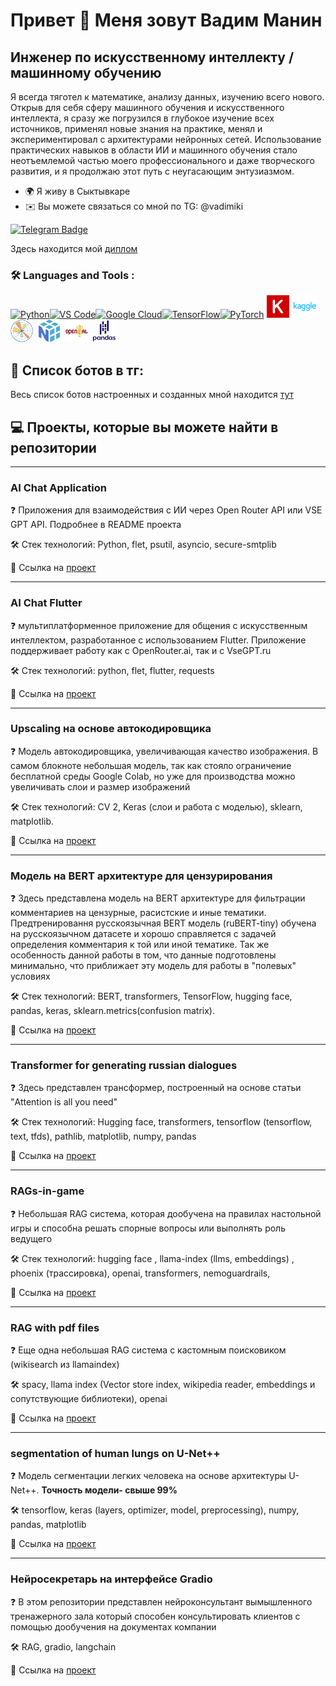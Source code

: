 Привет 👋 Меня зовут Вадим Манин
================================

Инженер по искусственному интеллекту / машинному обучению
-----------------------------------------

Я всегда тяготел к математике, анализу данных, изучению всего нового. Открыв для себя сферу машинного обучения и искусственного интеллекта, я сразу же погрузился в глубокое изучение всех источников, применял новые знания на практике, менял и экспериментировал с архитектурами нейронных сетей. Использование практических навыков в области ИИ и машинного обучения стало неотъемлемой частью моего профессионального и даже творческого развития, и я продолжаю этот путь с неугасающим энтузиазмом.

*   🌍 Я живу в Сыктывкаре
*   ✉️ Вы можете связаться со мной по TG: @vadimiki
  <div id="badges">
  <a href="https://t.me/vadimiki">
    <img src="https://avatars.mds.yandex.net/i?id=472e427be098b5e106c48fcf3a7bb872112be8a1-5364580-images-thumbs&n=13" width="80" height="50" alt="Telegram Badge"/>
  </a>
</div>

Здесь находится мой [диплом](https://github.com/Vadiman728/diplom)

### :hammer_and_wrench: Languages and Tools :
<p align="left">
<a href="https://www.python.org/" target="_blank" rel="noreferrer"><img src="https://raw.githubusercontent.com/danielcranney/readme-generator/main/public/icons/skills/python-colored.svg" width="36" height="36" alt="Python" title = 'Python'/></a><a href="https://code.visualstudio.com/" target="_blank" rel="noreferrer"><img src="https://raw.githubusercontent.com/danielcranney/readme-generator/main/public/icons/skills/visualstudiocode.svg" width="36" height="36" alt="VS Code" title = 'VS Code'/></a><a href="https://cloud.google.com/" target="_blank" rel="noreferrer"><img src="https://raw.githubusercontent.com/danielcranney/readme-generator/main/public/icons/skills/googlecloud-colored.svg" width="36" height="36" alt="Google Cloud" title='Google Colab' /></a><a href="https://www.tensorflow.org/" target="_blank" rel="noreferrer"><img src="https://raw.githubusercontent.com/danielcranney/readme-generator/main/public/icons/skills/tensorflow-colored.svg" width="36" height="36" alt="TensorFlow" title='TensorFlow' /></a><a href="https://pytorch.org/" target="_blank" rel="noreferrer"><img src="https://raw.githubusercontent.com/danielcranney/readme-generator/main/public/icons/skills/pytorch-colored.svg" width="36" height="36" alt="PyTorch" title='PyTorch' /></a>
<img src="https://github.com/devicons/devicon/blob/master/icons/keras/keras-original.svg" title="Keras" alt="Keras" width="36" height="36" />&nbsp;  
<img src="https://github.com/devicons/devicon/blob/master/icons/kaggle/kaggle-original-wordmark.svg" title="Kaggle" alt="Kaggle" width="36" height="36" />&nbsp; 
<img src="https://github.com/devicons/devicon/blob/master/icons/matplotlib/matplotlib-original.svg" title="matplotlib" alt="matplotlib" width="36" height="36" />&nbsp;
<img src="https://github.com/devicons/devicon/blob/master/icons/numpy/numpy-original.svg" title="Numpy" alt="Numpy" width="36" height="36" />&nbsp; 
<img src="https://github.com/devicons/devicon/blob/master/icons/openal/openal-original.svg" title="OpenAI" alt="openai" width="36" height="36" />&nbsp; 
<img src="https://github.com/devicons/devicon/blob/master/icons/pandas/pandas-plain-wordmark.svg" title="Pandas" alt="pandas" width="36" height="36" />&nbsp; 

</p>

## 🤖 Список ботов в тг:

Весь список ботов настроенных и созданных мной находится [тут](https://github.com/Vadiman728/tgbots/blob/main/README.md)

## :computer: Проекты, которые вы можете найти в репозитории

---

### AI Chat Application
❓ Приложения для взаимодействия с ИИ через Open Router API или VSE GPT API. Подробнее в README проекта

🛠️ Стек технологий: Python, flet, psutil, asyncio, secure-smtplib

📌 Ссылка на [проект](https://github.com/Vadiman728/ai_chat)

---

### AI Chat Flutter
❓ мультиплатформенное приложение для общения с искусственным интеллектом, разработанное с использованием Flutter. Приложение поддерживает работу как с OpenRouter.ai, так и с VseGPT.ru

🛠️ Стек технологий: python, flet, flutter, requests

📌 Ссылка на [проект](https://github.com/Vadiman728/simple_ai_chat)

---

### Upscaling на основе автокодировщика
❓ Модель автокодировщика, увеличивающая качество изображения. В самом блокноте небольшая модель, так как стояло ограничение бесплатной среды Google Colab, но уже для производства можно увеличивать слои и размер изображений

🛠️ Стек технологий: CV 2, Keras (слои и работа с моделью), sklearn, matplotlib.

📌 Ссылка на [проект](https://github.com/Vadiman728/Upscaling-with-autoencoder/blob/main/)

---
### Модель на BERT архитектуре для цензурирования
❓ Здесь представлена модель на BERT архитектуре для фильтрации комментариев на цензурные, расистские и иные тематики. Предтренировання русскоязычная BERT модель (ruBERT-tiny) обучена на русскоязычном датасете и хорошо справляется с задачей определения комментария к той или иной тематике. Так же особенность данной работы в том, что данные подготовлены минимально, что приближает эту модель для работы в "полевых" условиях

🛠️ Стек технологий: BERT, transformers, TensorFlow, hugging face, pandas, keras, sklearn.metrics(confusion matrix).

📌 Ссылка на [проект](https://github.com/Vadiman728/A-model-based-on-the-BERT-architecture-for-censorship/tree/main)

---
### Transformer for generating russian dialogues

❓ Здесь представлен трансформер, построенный на основе статьи "Attention is all you need" 

🛠️ Стек технологий: Hugging face, transformers, tensorflow (tensorflow, text, tfds), pathlib, matplotlib, numpy, pandas

📌 Ссылка на [проект](https://github.com/Vadiman728/russian_transformer_for_generating_text/tree/main)

---
### RAGs-in-game
:question: Небольшая RAG система, которая дообучена на правилах настольной игры и способна решать спорные вопросы или выполнять роль ведущего

:hammer_and_wrench: Стек технологий: hugging face , llama-index (llms, embeddings) , phoenix (трассировка), openai, transformers, nemoguardrails,

:pushpin:  Ссылка на [проект](https://github.com/Vadiman728/RAGs-in-game)

---
### RAG with pdf files

:question: Еще одна небольшая RAG система с кастомным поисковиком (wikisearch из llamaindex)

:hammer_and_wrench: spacy, llama index (Vector store index, wikipedia reader, embeddings и сопутствующие библиотеки), openai

:pushpin:  Ссылка на [проект](https://github.com/Vadiman728/RAG-with-PDFfile)

---
### segmentation of human lungs on U-Net++

:question: Модель сегментации легких человека на основе архитектуры U-Net++. **Точность модели- свыше 99%**

:hammer_and_wrench: tensorflow, keras (layers, optimizer, model, preprocessing), numpy, pandas, matplotlib

:pushpin:  Ссылка на [проект](https://github.com/Vadiman728/segmentation-of-human-lungs-on-U-Net-duble-plus)

---
### Нейросекретарь на интерфейсе Gradio
:question: В этом репозитории представлен нейроконсультант вымышленного тренажерного зала который способен консультировать клиентов с помощью дообучения на документах компании

:hammer_and_wrench: RAG, gradio, langchain

:pushpin: Ссылка на [проект](https://github.com/Vadiman728/neuro-secretary-on-gradio)
